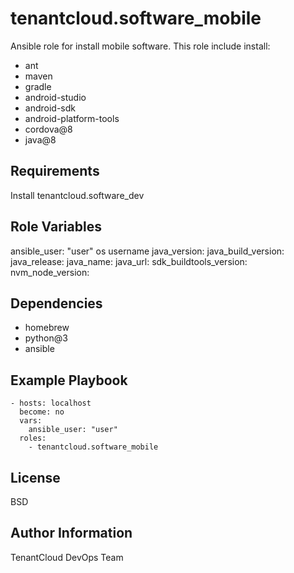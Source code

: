 tenantcloud.software_mobile
=========

Ansible role for install mobile software. This role include install:

  - ant
  - maven
  - gradle
  - android-studio
  - android-sdk
  - android-platform-tools
  - cordova@8
  - java@8

Requirements
------------

Install tenantcloud.software_dev

Role Variables
--------------

ansible_user: "user" os username
java_version:
java_build_version:
java_release:
java_name:
java_url:
sdk_buildtools_version:
nvm_node_version:

Dependencies
------------

  - homebrew
  - python@3
  - ansible

Example Playbook
----------------

    - hosts: localhost
      become: no
      vars:
        ansible_user: "user"
      roles:
        - tenantcloud.software_mobile

License
-------

BSD

Author Information
------------------

TenantCloud DevOps Team
